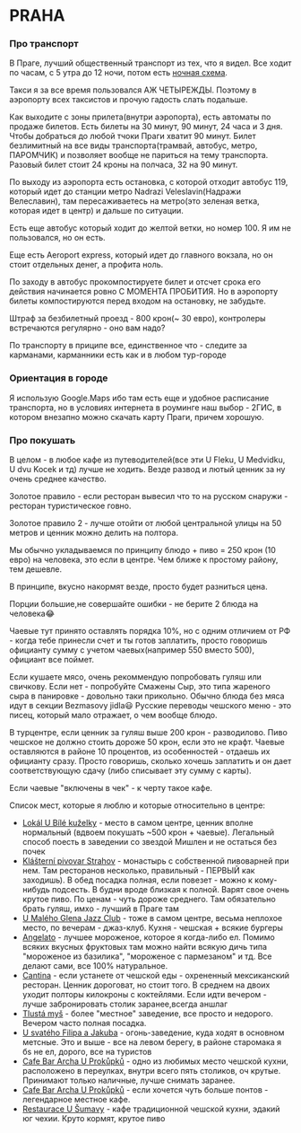 # PRAHA

### Про транспорт

В Праге, лучший общественный транспорт из тех, что я видел. Все ходит по часам, с 5 утра до 12 ночи, потом есть [ночная схема](https://pid.cz/wp-content/uploads/mapy/schemata-trvala/a4_nocni_provoz.pdf?x77800).

Такси я за все время пользовался АЖ ЧЕТЫРЕЖДЫ.
Поэтому в аэропорту всех таксистов и прочую гадость слать подальше.

Как выходите с зоны прилета(внутри аэропорта), есть автоматы по продаже билетов. Есть билеты на 30 минут, 90 минут, 24 часа и 3 дня. Чтобы добраться до любой тчоки Праги хватит 90 минут. 
Билет безлимитный на все виды транспорта(трамвай, автобус, метро, ПАРОМЧИК) и позволяет вообще не париться на тему транспорта. Разовый билет стоит 24 кроны на полчаса, 32 на 90 минут.

По выходу из аэропорта есть остановка, с которой отходит автобус 119, который идет до станции метро Nadrazi Veleslavin(Надражи Велеславин), там пересаживаетесь на метро(это зеленая ветка, которая идет в центр) и дальше по ситуации.

Есть еще  автобус который ходит до желтой ветки, но номер 100. Я им не пользовался, но он есть.

Еще есть Aeroport express, который идет до главного вокзала, но он стоит отдельных денег, а профита ноль.

По заходу в автобус прокомпостируете билет и отсчет срока его действия начинается ровно С МОМЕНТА ПРОБИТИЯ.
Но в аэропорту билеты компостируются перед входом на остановку, не забудьте.

Штраф за безбилетный проезд - 800 крон(~ 30 евро), контролеры встречаются регулярно - оно вам надо?

По транспорту в приципе все, единственное что - следите за карманами, карманники есть как и в любом тур-городе

### Ориентация в городе
Я использую Google.Maps ибо там есть еще и удобное расписание транспорта, но в условиях интернета в роуминге наш выбор - 2ГИС, в котором внезапно можно скачать карту Праги, причем хорошую.


### Про покушать
В целом - в любое кафе из путеводителей(все эти U Fleku, U Medvidku, U dvu Kocek и тд) лучше не ходить. Везде развод и лютый ценник за ну очень среднее качество.

Золотое правило - если ресторан вывесил что то на русском снаружи - ресторан туристическое говно.

Золотое правило 2 - лучше отойти от любой центральной улицы на 50 метров и ценник можно делить на полтора.

Мы обычно укладываемся по принципу блюдо + пиво  = 250 крон (10 евро) на человека, это если в центре. Чем ближе к простому району, тем дешевле.

В принципе, вкусно накормят везде, просто будет разниться цена.

Порции большие,не совершайте ошибки - не берите 2 блюда на человека😂

Чаевые тут принято оставлять порядка 10%, но с одним отличием от РФ - когда тебе принесли счет и ты готов заплатить, просто говоришь официанту сумму с учетом чаевых(например 550 вместо 500), официант все поймет.

Если кушаете мясо, очень рекоммендую попробовать гуляш или свичкову. 
Если нет - попробуйте Смажены Сыр, это типа жареного сыра в панировке - довольно таки прикольно. 
Обычно блюда без мяса идут в секции Bezmasovy jidla😃
Русские переводы чешского меню - это писец, который мало отражает, о чем вообще блюдо.

В турцентре, если ценник за гуляш выше 200 крон - разводилово. Пиво чешское не должно стоить дороже 50 крон, если это не крафт.
Чаевые оставляются в районе 10 процентов, из особенностей - отдаешь их официанту сразу.
Просто говоришь, сколько хочешь заплатить и он дает соответствующую сдачу (либо списывает эту сумму с карты).

Если чаевые "включены в чек" - к черту такое кафе.

Список мест, которые я люблю и которые относительно в центре:

- [Lokál U Bílé kuželky](https://goo.gl/maps/MFmNHuxG37oSYfv87) - место в самом центре, ценник вполне нормальный (вдвоем покушать ~500 крон + чаевые). Легальный способ поесть в заведении со звездой Мишлен и не остаться без почек
- [Klášterní pivovar Strahov](https://goo.gl/maps/npYZdjGru3TXYGou7) - монастырь c собственной пивоварней при нем. Там ресторанов несколько, правильный - ПЕРВЫЙ как заходишь). В обед посадка полная, если повезет - можно к кому-нибудь подсесть. В будни вроде близкая к полной. Варят свое очень крутое пиво. По ценам - чуть дороже среднего. Там обязательно брать гуляш, имхо - лучший в Праге там
- [U Malého Glena Jazz Club](https://goo.gl/maps/Emhwf3ozjtWmMikC6) - тоже в самом центре, весьма неплохое место, по вечерам - джаз-клуб. Кухня - чешская + всякие бургеры
- [Angelato](https://goo.gl/maps/QGwUD1oA3mt1ewZaA) - лучшее мороженое, которое я когда-либо ел. Помимо всяких вкусных фруктовых там можно найти всякую дичь типа "мороженое из базилика", "мороженое с пармезаном" и тд. Все делают сами, все 100% натуральное.
 - [Cantina](https://goo.gl/maps/xbt6f4djG8Vfm91w9) - если устанете от чешской еды - охрененный мексиканский ресторан. Ценник дороговат, но стоит того. В среднем на двоих уходит полторы килокроны с коктейлями. Если идти вечером - лучше забронировать столик заранее,всегда аншлаг
- [Tlustá myš](https://goo.gl/maps/Ck2sxXPys1sgkkTw6) - более "местное" заведение, все просто и недорого. Вечером часто полная посадка. 
- [U svatého Filipa a Jakuba](https://goo.gl/maps/YhLmkZ6k3jKkXiPs7) - огонь-заведение, куда ходят в основном метсные. Это и выше - все на левом берегу, в районе старомака я бs не ел, дорого, все на туристов
- [Cafe Bar Archa U Prokůpků](https://goo.gl/maps/ZgKuvN32RNs3NAwu9) - одно из любимых место чешской кухни, расположено в переулках, внутри всего пять столиков, оч крутые. Принимают только наличные, лучше снимать заранее.
- [Cafe Bar Archa U Prokůpků](https://goo.gl/maps/mdZ4HS4k3AWNqGVe6) - если хочется чуть больше понтов - легендарное местное кафе.
- [Restaurace U Šumavy](https://goo.gl/maps/LKhrbsqo9wJ2DdxG6) - кафе традиционной чешской кухни, эдакий юг чехии. Круто кормят, крутое пиво
